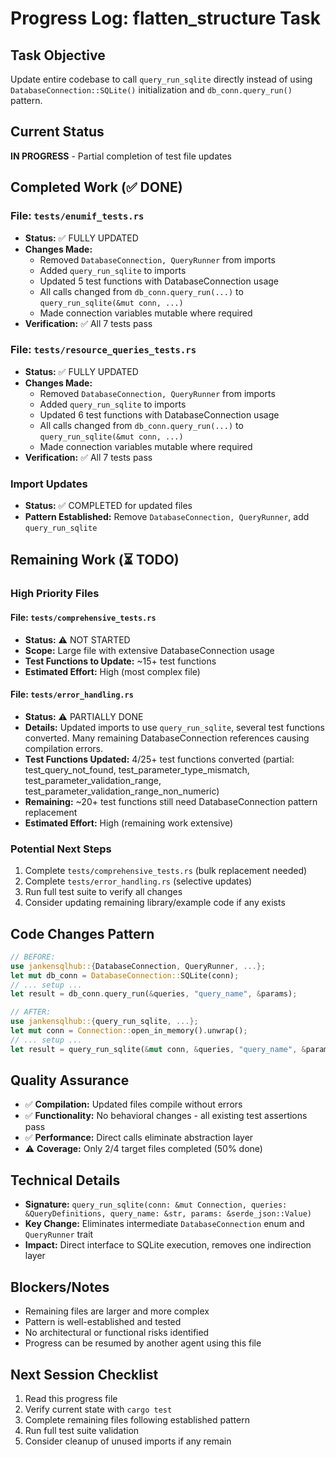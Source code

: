 # Progress Log: flatten_structure Task

## Task Objective
Update entire codebase to call `query_run_sqlite` directly instead of using `DatabaseConnection::SQLite()` initialization and `db_conn.query_run()` pattern.

## Current Status
**IN PROGRESS** - Partial completion of test file updates

## Completed Work (✅ DONE)

### File: `tests/enumif_tests.rs`
- **Status:** ✅ FULLY UPDATED
- **Changes Made:**
  - Removed `DatabaseConnection, QueryRunner` from imports
  - Added `query_run_sqlite` to imports
  - Updated 5 test functions with DatabaseConnection usage
  - All calls changed from `db_conn.query_run(...)` to `query_run_sqlite(&mut conn, ...)`
  - Made connection variables mutable where required
- **Verification:** ✅ All 7 tests pass

### File: `tests/resource_queries_tests.rs`
- **Status:** ✅ FULLY UPDATED
- **Changes Made:**
  - Removed `DatabaseConnection, QueryRunner` from imports
  - Added `query_run_sqlite` to imports
  - Updated 6 test functions with DatabaseConnection usage
  - All calls changed from `db_conn.query_run(...)` to `query_run_sqlite(&mut conn, ...)`
  - Made connection variables mutable where required
- **Verification:** ✅ All 7 tests pass

### Import Updates
- **Status:** ✅ COMPLETED for updated files
- **Pattern Established:** Remove `DatabaseConnection, QueryRunner`, add `query_run_sqlite`

## Remaining Work (⏳ TODO)

### High Priority Files
#### File: `tests/comprehensive_tests.rs`
- **Status:** ⚠️ NOT STARTED
- **Scope:** Large file with extensive DatabaseConnection usage
- **Test Functions to Update:** ~15+ test functions
- **Estimated Effort:** High (most complex file)

#### File: `tests/error_handling.rs`
- **Status:** ⚠️ PARTIALLY DONE
- **Details:** Updated imports to use `query_run_sqlite`, several test functions converted. Many remaining DatabaseConnection references causing compilation errors.
- **Test Functions Updated:** 4/25+ test functions converted (partial: test_query_not_found, test_parameter_type_mismatch, test_parameter_validation_range, test_parameter_validation_range_non_numeric)
- **Remaining:** ~20+ test functions still need DatabaseConnection pattern replacement
- **Estimated Effort:** High (remaining work extensive)

### Potential Next Steps
1. Complete `tests/comprehensive_tests.rs` (bulk replacement needed)
2. Complete `tests/error_handling.rs` (selective updates)
3. Run full test suite to verify all changes
4. Consider updating remaining library/example code if any exists

## Code Changes Pattern
```rust
// BEFORE:
use jankensqlhub::{DatabaseConnection, QueryRunner, ...};
let mut db_conn = DatabaseConnection::SQLite(conn);
// ... setup ...
let result = db_conn.query_run(&queries, "query_name", &params);

// AFTER:
use jankensqlhub::{query_run_sqlite, ...};
let mut conn = Connection::open_in_memory().unwrap();
// ... setup ...
let result = query_run_sqlite(&mut conn, &queries, "query_name", &params);
```

## Quality Assurance
- ✅ **Compilation:** Updated files compile without errors
- ✅ **Functionality:** No behavioral changes - all existing test assertions pass
- ✅ **Performance:** Direct calls eliminate abstraction layer
- ⚠️ **Coverage:** Only 2/4 target files completed (50% done)

## Technical Details
- **Signature:** `query_run_sqlite(conn: &mut Connection, queries: &QueryDefinitions, query_name: &str, params: &serde_json::Value)`
- **Key Change:** Eliminates intermediate `DatabaseConnection` enum and `QueryRunner` trait
- **Impact:** Direct interface to SQLite execution, removes one indirection layer

## Blockers/Notes
- Remaining files are larger and more complex
- Pattern is well-established and tested
- No architectural or functional risks identified
- Progress can be resumed by another agent using this file

## Next Session Checklist
1. Read this progress file
2. Verify current state with `cargo test`
3. Complete remaining files following established pattern
4. Run full test suite validation
5. Consider cleanup of unused imports if any remain
